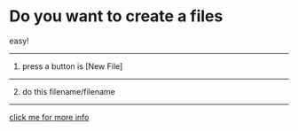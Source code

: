 # Do you want to create a files
easy!
***
1. press a button is [New File]
***
2. do this filename/filename
***
[click me for more info](http://tinoyplays.weebly.com)
